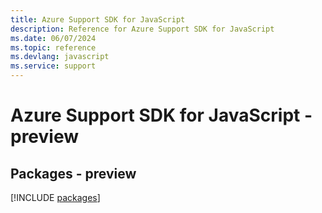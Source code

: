 ```yaml
---
title: Azure Support SDK for JavaScript
description: Reference for Azure Support SDK for JavaScript
ms.date: 06/07/2024
ms.topic: reference
ms.devlang: javascript
ms.service: support
---
```

# Azure Support SDK for JavaScript - preview
## Packages - preview
[!INCLUDE [packages](support-index.md)]